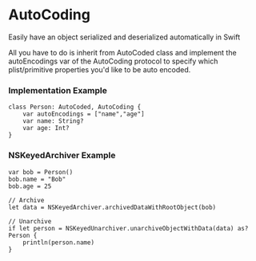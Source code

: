 # AutoCoding
Easily have an object serialized and deserialized automatically in Swift

All you have to do is inherit from AutoCoded class and implement the autoEncodings var of the AutoCoding protocol to specify which plist/primitive properties you'd like to be auto encoded.

### Implementation Example

```
class Person: AutoCoded, AutoCoding {
    var autoEncodings = ["name","age"]
    var name: String?
    var age: Int?
}
```

### NSKeyedArchiver Example
```
var bob = Person()
bob.name = "Bob"
bob.age = 25

// Archive
let data = NSKeyedArchiver.archivedDataWithRootObject(bob)

// Unarchive
if let person = NSKeyedUnarchiver.unarchiveObjectWithData(data) as? Person {
    println(person.name)
}
```

